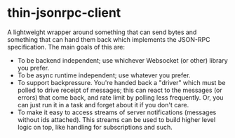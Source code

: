 # thin-jsonrpc-client

A lightweight wrapper around something that can send bytes and something that can hand them back which implements the JSON-RPC specification. The main goals of this are:

- To be backend independent; use whichever Websocket (or other) library you prefer.
- To be async runtime independent; use whatever you prefer.
- To support backpressure. You're handed back a "driver" which must be polled to drive receipt of messages; this can react to the messages (or errors) that come back, and rate limit by polling less frequently. Or, you can just run it in a task and forget about it if you don't care.
- To make it easy to access streams of server notifications (messages without ids attached). This streams can be used to build higher level logic on top, like handling for subscriptions and such.
